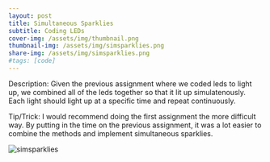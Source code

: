```yaml
---
layout: post
title: Simultaneous Sparklies
subtitle: Coding LEDs
cover-img: /assets/img/thumbnail.png
thumbnail-img: /assets/img/simsparklies.png
share-img: /assets/img/simsparklies.png
#tags: [code]
---
```


Description: Given the previous assignment where we coded leds to light up, we combined all of the leds together so that it lit up simulatenously. Each light should light up at a specific time and repeat continuously.

Tip/Trick: I would recommend doing the first assignment the more difficult way. By putting in the time on the previous assignment, it was a lot easier to combine the methods and implement simultaneous sparklies. 

![simsparklies](https://victoriakimm.github.io/assets/img/simsparklies.png)
